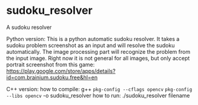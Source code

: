 # sudoku_resolver
A sudoku resolver

Python version:
This is a python automatic sudoku resolver.
It takes a sudoku problem screenshot as an input and will resolve the sudoku automatically.
The image processing part will recognize the problem from the input image.
Right now it is not general for all images, but only accept portrait screenshot from this game:
https://play.google.com/store/apps/details?id=com.brainium.sudoku.free&hl=en

C++ version:
how to compile: g++ `pkg-config --cflags opencv` `pkg-config --libs opencv` -o sudoku_resolver
how to run: ./sudoku_resolver filename
